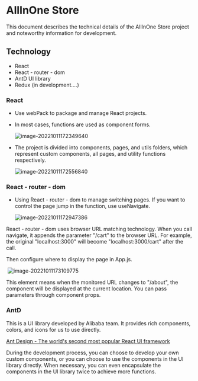 # AllInOne Store

This document describes the technical details of the AllInOne Store project and noteworthy information for development.



## Technology

- React
- React - router - dom
- AntD UI library
- Redux (in development....)



### React

- Use webPack to package and manage React projects. 

- In most cases, functions are used as component forms.

  ![image-20221011172349640](C:\Users\xuqi\AppData\Roaming\Typora\typora-user-images\image-20221011172349640.png)



- The project is divided into components, pages, and utils folders, which represent custom components, all pages, and utility functions respectively.

  ![image-20221011172556840](C:\Users\xuqi\AppData\Roaming\Typora\typora-user-images\image-20221011172556840.png)



### React - router - dom

- Using React - router - dom to manage switching pages. If you want to control the page jump in the function, use useNavigate.

  ![image-20221011172947386](C:\Users\xuqi\AppData\Roaming\Typora\typora-user-images\image-20221011172947386.png)

React - router - dom uses browser URL matching technology. When you call navigate, it appends the parameter "/cart" to the browser URL. For example, the original "localhost:3000" will become "localhost:3000/cart" after the call.



Then configure where to display the page in App.js.

​		![image-20221011173109775](C:\Users\xuqi\AppData\Roaming\Typora\typora-user-images\image-20221011173109775.png)

This element means when the monitored URL changes to "/about", the <About/> component will be displayed at the current location. You can pass parameters through component props.



### AntD

This is a UI library developed by Alibaba team. It provides rich components, colors, and icons for us to use directly.

[Ant Design - The world's second most popular React UI framework](https://ant.design/) 



During the development process, you can choose to develop your own custom components, or you can choose to use the components in the UI library directly. When necessary, you can even encapsulate the components in the UI library twice to achieve more functions.



